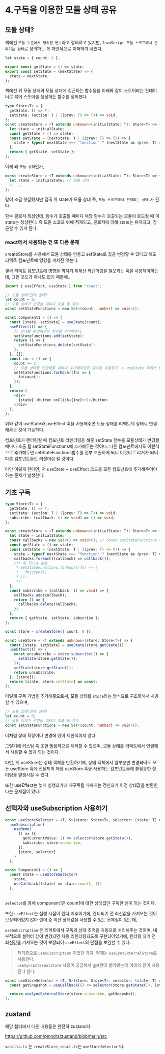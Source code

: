 # 4.구독을 이용한 모듈 상태 공유

## 모듈 상태?

책에선 `모듈 수준에서 정의된 변수`라고 정의하고 있지만, `JavaScript 모듈 스코프에서 관리되는 상태`로 정의하는 게 개인적으로 이해하기 쉬웠다.

```ts
let state = { count: 0 };

export const getState = () => state;
export const setState = (nextState) => {
  state = nextState;
};
```

책에선 위 모듈 상태와 모듈 상태에 접근하는 함수들을 아래와 같이 스토어라는 컨테이너로 묶어 스토어를 생성하는 함수를 정의했다.

```ts
type Store<T> = {
  getState: () => T;
  setState: (action: T | ((prev: T) => T)) => void;
};
const createStore = <T extends unknown>(initialState: T): Store<T> => {
  let state = initialState;
  const getState = () => state;
  const setState = (nextState: T | ((prev: T) => T)) => {
    state = typeof nextState === "function" ? (nextState as (prev: T) => T)(state) : nextState;
  };
  return { getState, setState };
};
```

이게 왜 `모듈 상태`인가,

```ts
const createStore = <T extends unknown>(initialState: T): Store<T> => {
  let state = initialState; // 모듈 상태
  // ...
};
```

말이 조금 헷갈렸지만 결국 위 state가 모듈 상태 즉, `모듈 스코프에서 관리되는 상태` 가 된다.

함수 클로저 특성인데, 함수가 호출될 때마다 해당 함수가 호출되는 모듈이 로드될 때 이 state는 생성된다. 즉 모듈 스코프 위에 적재되고, 클로저에 의해 state는 유지되고, 접근할 수 있게 된다.

### react에서 사용되는 건 또 다른 문제

createStore를 사용해서 모듈 상태를 만들고 setState로 값을 변경할 수 있다고 해도 리액트 컴포넌트에 영향을 끼치진 않는다.

결국 리액트 컴포넌트에 영향을 끼치기 위해선 리렌더링을 일으키는 훅을 사용해야하는데, 그런 코드가 하나도 없기 때문에..

```ts
import { useEffect, useState } from "react";

// 모듈 상태(전역 상태)
let count = 0;
// 모듈 상태가 변경될 때마다 호출 될 함수
const setStateFunctions = new Set<(count: number) => void>();

const Component1 = () => {
  const [state, setState] = useState(count);
  useEffect(() => {
    // 상태를 변경해주는 함수를 추가해준다.
    setStateFunctions.add(setState);
    return () => {
      setStateFunctions.delete(setState);
    };
  }, []);
  const inc = () => {
    count += 1;
    // 모듈 상태를 변경해줄 때마다 추가해두었던 함수를 호출한다 -> useState 훅에서 반환된 setState 함수가 호출되므로 컴포넌트가 리렌더링된다.
    setStateFunctions.forEach((fn) => {
      fn(count);
    });
  };
  return (
    <div>
      {state} <button onClick={inc}>+1</button>
    </div>
  );
};
```

위와 같이 useState와 useEffect 훅을 사용해주면 모듈 상태를 리액트의 상태로 연결해주는 것이 가능하다.

컴포넌트가 렌더링될 때 컴포넌트 리렌더링을 해줄 setState 함수를 모듈상태가 변경될 때마다 호출 될 setStateFunctions에 추가해두는 것이다. 다른 컴포넌트에서도 이런식으로 추가해두면 setStateFunctions함수를 전부 호출하게 되니 이것이 트리거가 되어 다른 컴포넌트들도 리렌더링 될 것이다.

다만 이렇게 한다면, 저 useState ~ useEffect 코드를 모든 컴포넌트에 추가해주어야하는 문제가 발생한다.

## 기초 구독

```ts
type Store<T> = {
  getState: () => T;
  setState: (action: T | ((prev: T) => T)) => void;
  subscribe: (callback: () => void) => () => void;
};

const createStore = <T extends unknown>(initialState: T): Store<T> => {
  let state = initialState;
  const callbacks = new Set<() => void>(); // const setStateFunctions = new Set<(count: number) =>void>();
  const getState = () => state;
  const setState = (nextState: T | ((prev: T) => T)) => {
    state = typeof nextState === "function" ? (nextState as (prev: T) => T)(state) : nextState;
    callbacks.forEach((callback) => callback());
    /** 위 코드와 같음
     * setStateFunctions.forEach((fn) => {
     *   fn(count);
     * });
     */
  };
  const subscribe = (callback: () => void) => {
    callbacks.add(callback);
    return () => {
      callbacks.delete(callback);
    };
  };
  return { getState, setState, subscribe };
};

const store = createStore({ count: 0 });

const useStore = <T extends unknown>(store: Store<T>) => {
  const [state, setState] = useState(store.getState());
  useEffect(() => {
    const unsubscribe = store.subscribe(() => {
      setState(store.getState());
    });
    setState(store.getState());
    return unsubscribe;
  }, [store]);
  return [state, store.setState] as const;
};
```

이렇게 구독 기법을 추가해줌으로써, 모듈 상태를 `store`라는 형식으로 구조화해서 사용할 수 있으며,

```ts
// 모듈 상태(전역 상태)
let count = 0;
// 모듈 상태가 변경될 때마다 호출 될 함수
const setStateFunctions = new Set<(count: number) => void>();
```

이처럼 상태 확장이나 변경에 있어 제한적이지 않다.

그렇기에 커스텀 훅 또한 범용적으로 제작할 수 있으며, 모듈 상태를 리액트에서 연결해서 사용할 수 있게 되는 것이다.

다만, 위 useStore는 상태 객체를 반환하기에, 상태 객체에서 일부분만 변경되어도 모든 useStore 훅에 전달되어 해당 useStore 훅을 사용하는 컴포넌트들에 불필요한 렌더링을 발생시킬 수 있다.

또한 useEffect는 늦게 실행되기에 재구독될 때까지는 갱신되기 이전 상태값을 반환한다는 문제점이 있다.

## 선택자와 useSubscription 사용하기

```ts
const useStoreSelector = <T, S>(store: Store<T>, selector: (state: T) => S) =>
  useSubscription(
    useMemo(
      () => ({
        getCurrentValue: () => selector(store.getState()),
        subscribe: store.subscribe,
      }),
      [store, selector]
    )
  );

const Component1 = () => {
  const state = useStoreSelector(
    store,
    useCallback((state) => state.count1, [])
  );
  ...
```

`selector`를 통해 component1은 count1에 대한 상태값만 구독한 셈이 되는 것이다.

또한 `useEffect`는 실행 시점이 렌더 이후이기에, 렌더되기 전 최신값을 가져오는 것이 보장되어있지 않아 렌더 중 이전 상태값을 사용할 수 있는 문제점이 있는데,

`useSubscription` 은 리액트에서 구독과 상태 추적을 자동으로 처리해주는 것이며, 내부적으로 셀럭터 값이 변경되면 자동 리렌더링되도록 구현되어있기에, 렌더링 되기 전 최신값을 가져오는 것이 보장되어 `useEffect`의 단점을 보완할 수 있다.

> 책기준으로 `useSubscription` 이었던 거지. 현재는 `useSyncExternalStore`로 사용한다.  
> `useSyncExternalStore` 사용이 궁금해서 gpt한테 물어봤는데 아래와 같이 사용된다 한다.

```ts
const useStoreSelector = <T, S>(store: Store<T>, selector: (state: T) => S) => {
  const getSnapshot = useCallback(() => selector(store.getState()), [store, selector]);

  return useSyncExternalStore(store.subscribe, getSnapshot);
};
```

## zustand

해당 챕터에서 다룬 내용들은 완전히 zustand다

https://github.com/pmndrs/zustand/blob/main/src

`vanilla.ts` 는 `createStore`, `react.ts`는 `useStoreSelector` 다.
